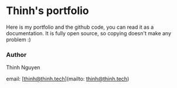# Thinh's portfolio

Here is my portfolio and the github code, you can read it as a documentation. It is fully open source, so copying doesn't make any problem :)

### Author

Thinh Nguyen

email: [thinh@thinh.tech](mailto: thinh@thinh.tech)